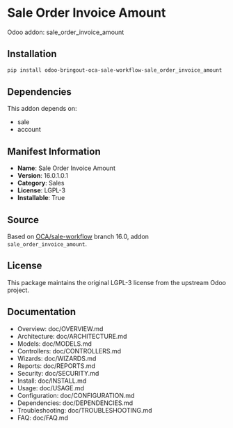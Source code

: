 # Sale Order Invoice Amount

Odoo addon: sale_order_invoice_amount

## Installation

```bash
pip install odoo-bringout-oca-sale-workflow-sale_order_invoice_amount
```

## Dependencies

This addon depends on:
- sale
- account

## Manifest Information

- **Name**: Sale Order Invoice Amount
- **Version**: 16.0.1.0.1
- **Category**: Sales
- **License**: LGPL-3
- **Installable**: True

## Source

Based on [OCA/sale-workflow](https://github.com/OCA/sale-workflow) branch 16.0, addon `sale_order_invoice_amount`.

## License

This package maintains the original LGPL-3 license from the upstream Odoo project.

## Documentation

- Overview: doc/OVERVIEW.md
- Architecture: doc/ARCHITECTURE.md
- Models: doc/MODELS.md
- Controllers: doc/CONTROLLERS.md
- Wizards: doc/WIZARDS.md
- Reports: doc/REPORTS.md
- Security: doc/SECURITY.md
- Install: doc/INSTALL.md
- Usage: doc/USAGE.md
- Configuration: doc/CONFIGURATION.md
- Dependencies: doc/DEPENDENCIES.md
- Troubleshooting: doc/TROUBLESHOOTING.md
- FAQ: doc/FAQ.md
